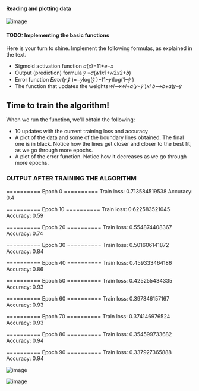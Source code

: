 #### Reading and plotting data

![image](https://user-images.githubusercontent.com/28304175/48983989-fd3f5f80-f11b-11e8-937a-c8e538260113.png)

#### TODO: Implementing the basic functions
Here is your turn to shine. Implement the following formulas, as explained in the text.

- Sigmoid activation function
𝜎(𝑥)=11+𝑒−𝑥
- Output (prediction) formula
𝑦̂ =𝜎(𝑤1𝑥1+𝑤2𝑥2+𝑏)
- Error function
𝐸𝑟𝑟𝑜𝑟(𝑦,𝑦̂ )=−𝑦log(𝑦̂ )−(1−𝑦)log(1−𝑦̂ )
- The function that updates the weights
𝑤𝑖⟶𝑤𝑖+𝛼(𝑦−𝑦̂ )𝑥𝑖
𝑏⟶𝑏+𝛼(𝑦−𝑦̂ 

## Time to train the algorithm!
When we run the function, we'll obtain the following:
- 10 updates with the current training loss and accuracy
- A plot of the data and some of the boundary lines obtained. The final one is in black. Notice how the lines get closer and closer to the best fit, as we go through more epochs.
- A plot of the error function. Notice how it decreases as we go through more epochs.

### OUTPUT AFTER TRAINING THE ALGORITHM
========== Epoch 0 ==========
Train loss:  0.713584519538
Accuracy:  0.4

========== Epoch 10 ==========
Train loss:  0.622583521045
Accuracy:  0.59

========== Epoch 20 ==========
Train loss:  0.554874408367
Accuracy:  0.74

========== Epoch 30 ==========
Train loss:  0.501606141872
Accuracy:  0.84

========== Epoch 40 ==========
Train loss:  0.459333464186
Accuracy:  0.86

========== Epoch 50 ==========
Train loss:  0.425255434335
Accuracy:  0.93

========== Epoch 60 ==========
Train loss:  0.397346157167
Accuracy:  0.93

========== Epoch 70 ==========
Train loss:  0.374146976524
Accuracy:  0.93

========== Epoch 80 ==========
Train loss:  0.354599733682
Accuracy:  0.94

========== Epoch 90 ==========
Train loss:  0.337927365888
Accuracy:  0.94

![image](https://user-images.githubusercontent.com/28304175/48984029-70e16c80-f11c-11e8-8d5a-e6b8fbdebe42.png)

![image](https://user-images.githubusercontent.com/28304175/48984041-98383980-f11c-11e8-89ed-975d4c0c8eb4.png)
